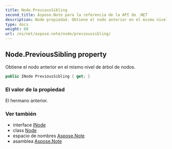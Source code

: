 ```yaml
---
title: Node.PreviousSibling
second_title: Aspose.Note para la referencia de la API de .NET
description: Node propiedad. Obtiene el nodo anterior en el mismo nivel de árbol de nodos.
type: docs
weight: 60
url: /es/net/aspose.note/node/previoussibling/
---
```

## Node.PreviousSibling property

Obtiene el nodo anterior en el mismo nivel de árbol de nodos.

```csharp
public INode PreviousSibling { get; }
```

### El valor de la propiedad

El hermano anterior.

### Ver también

* interface [INode](../../inode/)
* class [Node](../)
* espacio de nombres [Aspose.Note](../../node/)
* asamblea [Aspose.Note](../../../)


